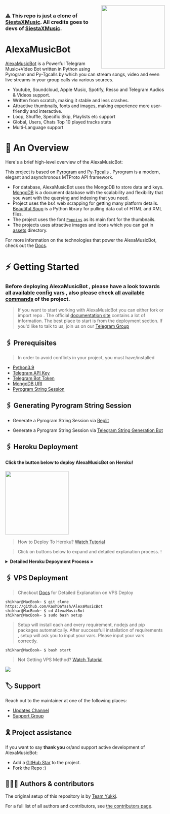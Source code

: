 <img src="https://telegra.ph/file/7f06a0170136896d8bf46.jpg" align="right" width="200" height="200"/>

<h3>⚠️ This repo is just a clone of <a href="https://github.com/TechShreyash/SiestaXMusic">SiestaXMusic</a>. All credits goes to devs of <a href="https://github.com/TechShreyash/SiestaXMusic/graphs/contributors">SiestaXMusic</a>.</h3>


# AlexaMusicBot

[AlexaMusicBot](https://github.com/KashDaYash/AlexaMusicBot) is a Powerful Telegram Music+Video Bot written in Python using Pyrogram and Py-Tgcalls by which you can stream songs, video and even live streams in your group calls via various sources.

* Youtube, Soundcloud, Apple Music, Spotify, Resso and Telegram Audios & Videos support.
* Written from scratch, making it stable and less crashes.
* Attractive thumbnails, fonts and images,  making experience more user-friendly and interactive.
* Loop, Shuffle, Specific Skip, Playlists etc support
* Global, Users, Chats Top 10 played tracks stats
* Multi-Language support


# 🔗 An Overview

Here's a brief high-level overview of the AlexaMusicBot:

This project is based on [Pyrogram](https://github.com/pyrogram) and [Py-Tgcalls](https://github.com/pytgcalls/pytgcalls) . Pyrogram is a modern, elegant and asynchronous MTProto API framework.

* For database, AlexaMusicBot uses the MongoDB to store data and keys. [MongoDB](https://www.mongodb.com/) is a document database with the scalability and flexibility that you want with the querying and indexing that you need.
* Project uses the bs4 web scrapping for getting many platform details. [Beautiful Soup](https://www.crummy.com/software/BeautifulSoup/bs4/doc/) is a Python library for pulling data out of HTML and XML files.
* The project uses the font [`Poppins`](../assets/font.ttf) as its main font for the thumbnails.
* The projects uses attractive images and icons which you can get in [assets](../assets/) directory.

For more information on the technologies that power the AlexaMusicBot, check out the [Docs](https://notreallyshikhar.gitbook.io/yukkimusicbot/).



# ⚡️ Getting Started

### Before deploying AlexaMusicBot , please have a look towards [all available config vars](../config/README.md) , also please check [all available commands](../strings/command.yml) of the project.

> If you want to start working with AlexaMusicBot you can either fork or import repo .
> The official [documentation site](https://notreallyshikhar.gitbook.io/yukkimusicbot/) contains a lot of information. The best place to start is from the deployment section.
> If you'd like to talk to us, join us on our [Telegram Group](https://t.me/AlexaFoundation)


## 🖇 Prerequisites

> In order to avoid conflicts in your project, you must have/installed

- [Python3.9](https://www.python.org/downloads/release/python-390/)
- [Telegram API Key](https://docs.pyrogram.org/intro/setup#api-keys)
- [Telegram Bot Token](https://t.me/botfather)
- [MongoDB URI](https://telegra.ph/How-To-get-Mongodb-URI-04-06)
- [Pyrogram String Session](https://notreallyshikhar.gitbook.io/yukkimusicbot/deployment/string-session)


## 🖇 Generating Pyrogram String Session

- Generate a Pyrogram String Session via [Replit](https://replit.com/@NotReallyShikhar/Yukki-Music-String-Gen)

- Generate a Pyrogram String Session via [Telegram String Generation Bot](https://t.me/YukkiStringBot)


## 🖇 Heroku Deployment

<h4>Click the button below to deploy AlexaMusicBot on Heroku!</h4>    
<a href="https://dashboard.heroku.com/new?template=https://github.com/KashDaYash/AlexaMusicBot"><img src="https://img.shields.io/badge/Deploy%20To%20Heroku-blueviolet?style=for-the-badge&logo=heroku" width="200""/></a>

> How to Deploy To Heroku? [Watch Tutorial](https://www.youtube.com/embed/NPTk-awGalY)

> Click on buttons below to expand and  detailed explanation process. !
    
<details>
    <summary><b> Detailed Heroku Depoyment Process » </b></summary>

<img src="https://telegra.ph/file/672efa7b8160ed39c6e86.jpg" align="right" width="350" height="700"/>

### 🚀 Deploy Process
- Click on the deploy button above and login to your [heroku account](https://heroku.com/login) .
- Fill your values there.
- If you don't know how to get config vars : [Please refer here](../config/README.md)
- Make sure you fill correct values.
- Click on **Deploy** button.
- Please wait till the app gets deployed on heroku. Deploying can take upto **2-3 mins**..
- When your app is successfully deployed, click on **Manage App** button.


### 🚀 Booting Process
- Search for **Resources** Tab inside your app. ( Check Image for more details)
- Click on the **Pencil Icon** under resources section.
- Turn **on** the **switch** present there near pencil icon.
- Congrats your Music Bot is now **Booting**.


### 🚀 Checking Logs
- After Turning on your booting .
- Click on the **More Button** present at top right corner .
- Click on the **View Logs** button from the drop down menu.
- You check your logs there!
- Click on save button there at bottom to save your logs and forward it to us on [@AlexaFoundation](https://t.me/AlexaFoundation) if you face any problem

</details>

## 🖇 VPS Deployment

> Checkout [Docs](https://notreallyshikhar.gitbook.io/yukkimusicbot/deployment/local-hosting-or-vps) for Detailed Explanation on VPS Deploy


```console
shikhar@MacBook~ $ git clone https://github.com/KashDaYash/AlexaMusicBot
shikhar@MacBook~ $ cd AlexaMusicBot
shikhar@MacBook~ $ sudo bash setup
```
> Setup will install each and every requirement, nodejs and pip packages automatically. After successfull installation of requirements , setup will ask you to input your vars.
> Please input your vars correctly.

```console
shikhar@MacBook~ $ bash start
```

> Not Getting VPS Method? [Watch Tutorial](https://telegram.me/TheYukki/2275)


<img src="https://telegra.ph/file/6b75b57da50ef1183fcdc.jpg" align="center">


## 🏷 Support

Reach out to the maintainer at one of the following places:

- [Updates Channel](https://telegram.me/AviaxOfficial)
- [Support Group](https://t.me/AlexaFoundation)

## 🎗 Project assistance

If you want to say **thank you** or/and support active development of AlexaMusicBot:

- Add a [GitHub Star](https://github.com/KashDaYash/AlexaMusicBot) to the project.
- Fork the Repo :)

## 👨🏻‍💻 Authors & contributors

The original setup of this repository is by [Team Yukki](https://github.com/TeamYukki).

For a full list of all authors and contributors, see [the contributors page](https://github.com/TeamYukki/YukkiMusicBot/contributors).
